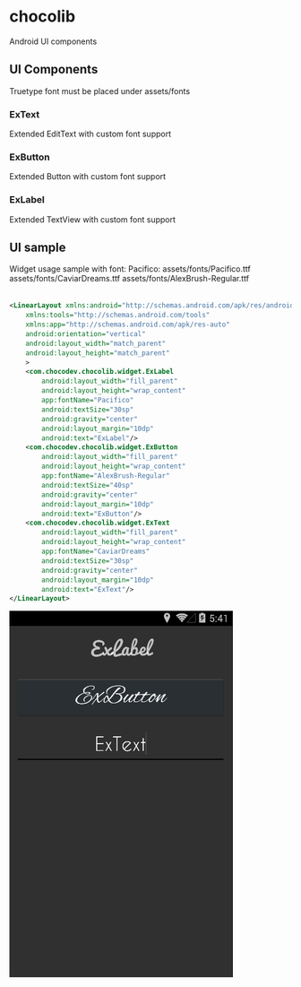 chocolib
========

Android UI components

## UI Components

Truetype font must be placed under assets/fonts

### ExText
Extended EditText with custom font support
### ExButton
Extended Button with custom font support
### ExLabel
Extended TextView with custom font support


## UI sample

Widget usage sample with font: Pacifico:
assets/fonts/Pacifico.ttf
assets/fonts/CaviarDreams.ttf
assets/fonts/AlexBrush-Regular.ttf

```xml

<LinearLayout xmlns:android="http://schemas.android.com/apk/res/android"
    xmlns:tools="http://schemas.android.com/tools"
    xmlns:app="http://schemas.android.com/apk/res-auto"
    android:orientation="vertical"
    android:layout_width="match_parent"
    android:layout_height="match_parent"
    >
    <com.chocodev.chocolib.widget.ExLabel
        android:layout_width="fill_parent"
        android:layout_height="wrap_content"
        app:fontName="Pacifico"
        android:textSize="30sp"
        android:gravity="center"
        android:layout_margin="10dp"
        android:text="ExLabel"/>
    <com.chocodev.chocolib.widget.ExButton
        android:layout_width="fill_parent"
        android:layout_height="wrap_content"
        app:fontName="AlexBrush-Regular"
        android:textSize="40sp"
        android:gravity="center"
        android:layout_margin="10dp"
        android:text="ExButton"/>
    <com.chocodev.chocolib.widget.ExText
        android:layout_width="fill_parent"
        android:layout_height="wrap_content"
        app:fontName="CaviarDreams"
        android:textSize="30sp"
        android:gravity="center"
        android:layout_margin="10dp"
        android:text="ExText"/>
</LinearLayout>


```

![Alt text](/doc/widget_demo.png)